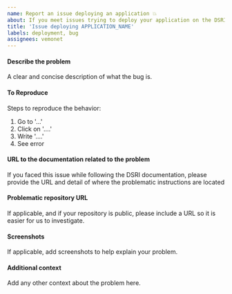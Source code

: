```yaml
---
name: Report an issue deploying an application 💥
about: If you meet issues trying to deploy your application on the DSRI, you can request it here
title: 'Issue deploying APPLICATION_NAME'
labels: deployment, bug
assignees: vemonet
---
```


#### Describe the problem

A clear and concise description of what the bug is.

#### To Reproduce

Steps to reproduce the behavior:
1. Go to '...'
2. Click on '....'
3. Write '....'
4. See error

#### URL to the documentation related to the problem

If you faced this issue while following the DSRI documentation, please provide the URL and detail of where the problematic instructions are located 

#### Problematic repository URL

If applicable, and if your repository is public, please include a URL so it is easier for us to investigate.

#### Screenshots

If applicable, add screenshots to help explain your problem.

#### Additional context

Add any other context about the problem here.
